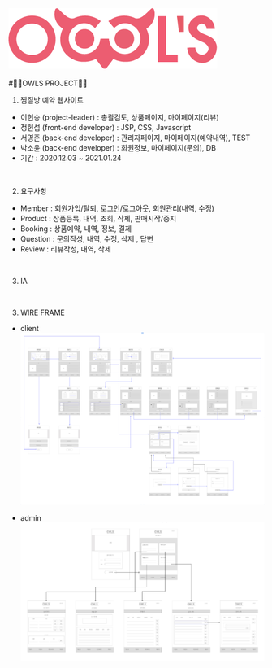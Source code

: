 ![로고](./owlsLogo.png)<br><br>
#🦉🦉OWLS PROJECT🦉🦉
<br>
1. 찜질방 예약 웹사이트
  - 이현승 (project-leader) : 총괄검토, 상품페이지, 마이페이지(리뷰)
  - 정현섭 (front-end developer) : JSP, CSS, Javascript
  - 서영준 (back-end developer) : 관리자페이지, 마이페이지(예약내역), TEST
  - 박소윤 (back-end developer) : 회원정보, 마이페이지(문의), DB
  - 기간 : 2020.12.03 ~ 2021.01.24  
  <br>
  
2. 요구사항
  - Member : 회원가입/탈퇴, 로그인/로그아웃, 회원관리(내역, 수정)
  - Product : 상품등록, 내역, 조회, 삭제, 판매시작/중지
  - Booking : 상품예약, 내역, 정보, 결제
  - Question : 문의작성, 내역, 수정, 삭제 , 답변
  - Review : 리뷰작성, 내역, 삭제
  <br>
  
3. IA
  
  <br>
  
3. WIRE FRAME<br>
  - client<br>
  ![와이어프레임](./wireframe.PNG)<br>
  
  - admin<br>
  ![와이어프레임2](./wireframe2.PNG)<br>
  <br>
